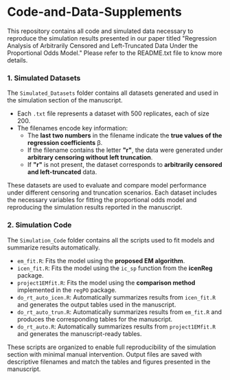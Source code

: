 # Code-and-Data-Supplements
This repository contains all code and simulated data necessary to reproduce the simulation results presented in our paper titled "Regression Analysis of Arbitrarily Censored and Left-Truncated Data Under the Proportional Odds Model." Please refer to the README.txt file to know more details.


### 1. Simulated Datasets

The `Simulated_Datasets` folder contains all datasets generated and used in the simulation section of the manuscript.

- Each `.txt` file represents a dataset with 500 replicates, each of size 200.
- The filenames encode key information:
  - The **last two numbers** in the filename indicate the **true values of the regression coefficients** β.
  - If the filename contains the letter **"r"**, the data were generated under **arbitrary censoring without left truncation**.
  - If **"r"** is not present, the dataset corresponds to **arbitrarily censored and left-truncated** data.

These datasets are used to evaluate and compare model performance under different censoring and truncation scenarios. Each dataset includes the necessary variables for fitting the proportional odds model and reproducing the simulation results reported in the manuscript.


### 2. Simulation Code

The `Simulation_Code` folder contains all the scripts used to fit models and summarize results automatically.

- `em_fit.R`: Fits the model using the **proposed EM algorithm**.
- `icen_fit.R`: Fits the model using the `ic_sp` function from the **icenReg** package.
- `project1EMfit.R`: Fits the model using the **comparison method** implemented in the `regPO` package.
- `do_rt_auto_icen.R`: Automatically summarizes results from `icen_fit.R` and generates the output tables used in the manuscript.
- `do_rt_auto_trun.R`: Automatically summarizes results from `em_fit.R` and produces the corresponding tables for the manuscript.
- `do_rt_auto.R`: Automatically summarizes results from `project1EMfit.R` and generates the manuscript-ready tables.

These scripts are organized to enable full reproducibility of the simulation section with minimal manual intervention. Output files are saved with descriptive filenames and match the tables and figures presented in the manuscript.
